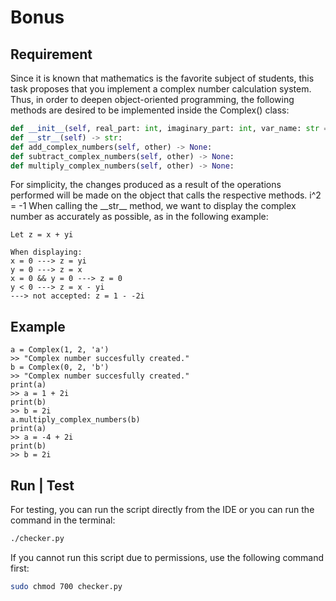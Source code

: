 # Bonus

## Requirement

Since it is known that mathematics is the favorite subject of students, this task proposes that you implement a complex number calculation system.
Thus, in order to deepen object-oriented programming, the following methods are desired to be implemented inside the Complex() class:

```python
def __init__(self, real_part: int, imaginary_part: int, var_name: str = 'var') -> None:
def __str__(self) -> str:
def add_complex_numbers(self, other) -> None:
def subtract_complex_numbers(self, other) -> None:
def multiply_complex_numbers(self, other) -> None:
```

For simplicity, the changes produced as a result of the operations performed will be made on the object that calls the respective methods.
i^2 = -1
When calling the \_\_str__ method, we want to display the complex number as accurately as possible, as in the following example:

```text
Let z = x + yi

When displaying:
x = 0 ---> z = yi
y = 0 ---> z = x
x = 0 && y = 0 ---> z = 0
y < 0 ---> z = x - yi
---> not accepted: z = 1 - -2i
```

## Example

```text
a = Complex(1, 2, 'a')
>> "Complex number succesfully created."
b = Complex(0, 2, 'b')
>> "Complex number succesfully created."
print(a)
>> a = 1 + 2i
print(b)
>> b = 2i
a.multiply_complex_numbers(b)
print(a)
>> a = -4 + 2i
print(b)
>> b = 2i
```

## Run | Test

For testing, you can run the script directly from the IDE or you can run the command in the terminal:

```bash
./checker.py
```

If you cannot run this script due to permissions, use the following command first:

```bash
sudo chmod 700 checker.py
```
